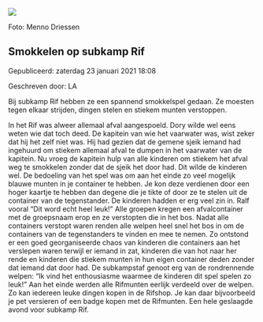 


![](https://nawaka.scouting.nl/images/articles/30032385028_fa01155a42_k.jpg)


 Foto: Menno Driessen
 

Smokkelen op subkamp Rif
-------------------------





 Gepubliceerd: zaterdag 23 januari 2021 18:08
   

 Geschreven door: LA
   




 Bij subkamp Rif hebben ze een spannend smokkelspel gedaan. Ze moesten tegen elkaar strijden, dingen stelen en stiekem munten verstoppen.
 



 In het Rif was alweer allemaal afval aangespoeld. Dory wilde wel eens weten wie dat toch deed. De kapitein van wie het vaarwater was, wist zeker dat hij het zelf niet was. Hij had gezien dat de gemene sjeik iemand had ingehuurd om stiekem allemaal afval te dumpen in het vaarwater van de kapitein. Nu vroeg de kapitein hulp van alle kinderen om stiekem het afval weg te smokkelen zonder dat de sjeik het door had. Dit wilde de kinderen wel. De bedoeling van het spel was om aan het einde zo veel mogelijk blauwe munten in je container te hebben. Je kon deze verdienen door een hoger kaartje te hebben dan degene die je tikte of door ze te stelen uit de container van de tegenstander. De kinderen hadden er erg veel zin in. Ralf vooral “Dit word echt heel leuk!” Alle groepen kregen een afvalcontainer met de groepsnaam erop en ze verstopten die in het bos. Nadat alle containers verstopt waren renden alle welpen heel snel het bos in om de containers van de tegenstanders te vinden en mee te nemen. Zo ontstond er een goed georganiseerde chaos van kinderen die containers aan het verslepen waren terwijl er iemand in zat, kinderen die van hot naar her rende en kinderen die stiekem munten in hun eigen container deden zonder dat iemand dat door had. De subkampstaf genoot erg van de rondrennende welpen: “Ik vind het enthousiasme waarmee de kinderen dit spel spelen zo leuk!” Aan het einde werden alle Rifmunten eerlijk verdeeld over de welpen. Zo kan iedereen leuke dingen kopen in de Rifshop. Je kan daar bijvoorbeeld je pet versieren of een badge kopen met de Rifmunten. Een hele geslaagde avond voor subkamp Rif.
 




